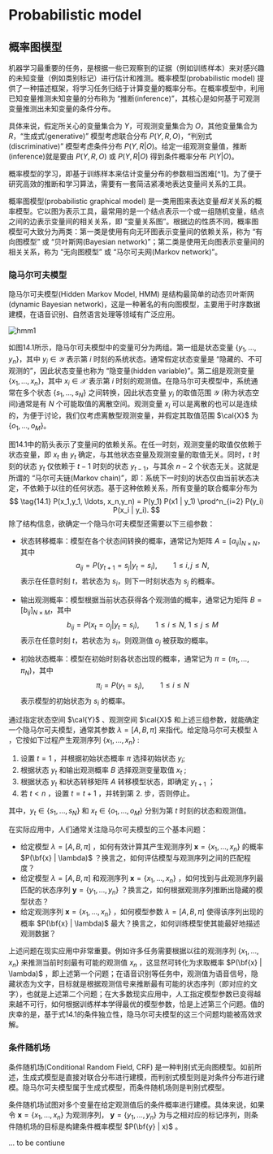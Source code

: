 # Probabilistic model

## 概率图模型

机器学习最重要的任务，是根据一些已观察到的证据（例如训练样本）来对感兴趣的未知变量（例如类别标记）进行估计和推测。概率模型(probabilistic model) 提供了一种描述框架，将学习任务归结于计算变量的概率分布。在概率模型中，利用已知变量推测未知变量的分布称为 “推断(inference)”，其核心是如何基于可观测变量推测出未知变量的条件分布。

具体来说，假定所关心的变量集合为 $Y$，可观测变量集合为 $O$，其他变量集合为 $R$，“生成式(generative)” 模型考虑联合分布 $P(Y, R, O)$，“判别式(discriminative)” 模型考虑条件分布 $P(Y, R | O)$。给定一组观测变量值，推断(inference)就是要由 $P(Y, R, O)$ 或 $P(Y, R | O)$ 得到条件概率分布 $P(Y | O)$。

概率模型的学习，即基于训练样本来估计变量分布的参数相当困难[^1]。为了便于研究高效的推断和学习算法，需要有一套简洁紧凑地表达变量间关系的工具。

概率图模型(probabilistic graphical model) 是一类用图来表达变量*相关*关系的概率模型。它以图为表示工具，最常用的是一个结点表示一个或一组随机变量，结点之间的边表示变量间的相关关系，即 “变量关系图”。根据边的性质不同，概率图模型可大致分为两类：第一类是使用有向无环图表示变量间的依赖关系，称为 “有向图模型” 或 “贝叶斯网(Bayesian network)”；第二类是使用无向图表示变量间的相关关系，称为 “无向图模型” 或 “马尔可夫网(Markov network)”。

### 隐马尔可夫模型

隐马尔可夫模型(Hidden Markov Model, HMM) 是结构最简单的动态贝叶斯网(dynamic Bayesian network)，这是一种著名的有向图模型，主要用于时序数据建模，在语音识别、自然语言处理等领域有广泛应用。

![hmm1](./images/ml_hmm_structure.png)

如图14.1所示，隐马尔可夫模型中的变量可分为两组。第一组是状态变量 $\{y_1, \ldots, y_n \}$，其中 $y_i \in \mathcal{Y}$ 表示第 $i$ 时刻的系统状态。通常假定状态变量是 “隐藏的、不可观测的”，因此状态变量也称为 “隐变量(hidden variable)”。第二组是观测变量 $\{x_1, \ldots, x_n \}$，其中 $x_i \in \mathcal{X}$ 表示第 $i$ 时刻的观测值。在隐马尔可夫模型中，系统通常在多个状态 $\{s_1, \ldots, s_N \}$ 之间转换，因此状态变量 $y_i$ 的取值范围 $\mathcal{Y}$ (称为状态空间)通常是有 $N$ 个可能取值的离散空间。观测变量 $x_i$ 可以是离散的也可以是连续的，为便于讨论，我们仅考虑离散型观测变量，并假定其取值范围 $\cal{X}$ 为 $\{o_1, \ldots, o_M \}$。

图14.1中的箭头表示了变量间的依赖关系。在任一时刻，观测变量的取值仅依赖于状态变量，即 $x_t$ 由 $y_t$ 确定，与其他状态变量及观测变量的取值无关。同时，$t$ 时刻的状态 $y_t$ 仅依赖于 $t-1$ 时刻的状态 $y_{t-1}$，与其余 $n-2$ 个状态无关。这就是所谓的 “马尔可夫链(Markov chain)”，即：系统下一时刻的状态仅由当前状态决定，不依赖于以往的任何状态。基于这种依赖关系，所有变量的联合概率分布为
$$
\tag{14.1}
P(x_1,y_1, \ldots, x_n,y_n) = P(y_1) P(x1 | y_1) \prod^n_{i=2} P(y_i) P(x_i | y_i).
$$
除了结构信息，欲确定一个隐马尔可夫模型还需要以下三组参数：

- 状态转移概率：模型在各个状态间转换的概率，通常记为矩阵 $A = [a_{ij}]_{N \times N}$，其中
  $$
  a_{ij} = P(y_{t+1} = s_j | y_t = s_i), \qquad 1 \le i,j \le N,
  $$
  表示在任意时刻 $t$，若状态为 $s_i$，则下一时刻状态为 $s_j$ 的概率。

- 输出观测概率：模型根据当前状态获得各个观测值的概率，通常记为矩阵 $B = [b_{ij}]_{N \times M}$，其中
  $$
  b_{ij} = P(x_t = o_j | y_t = s_i), \qquad {1 \le i \le N},\ {1 \le j \le M}
  $$
  表示在任意时刻 $t$，若状态为 $s_i$，则观测值 $o_j$ 被获取的概率。

- 初始状态概率：模型在初始时刻各状态出现的概率，通常记为 $\pi = (\pi_1, \ldots, \pi_N)$，其中
  $$
  \pi_i = P(y_1 = s_i), \qquad {1 \le i \le N}
  $$
  表示模型的初始状态为 $s_i$ 的概率。

通过指定状态空间 $\cal{Y}$ 、观测空间 $\cal{X}$ 和上述三组参数，就能确定一个隐马尔可夫模型，通常其参数 $\lambda = [A, B, \pi]$ 来指代。给定隐马尔可夫模型 $\lambda$ ，它按如下过程产生观测序列 $\{x_1, \ldots, x_n \}$ :

1. 设置 $t = 1$ ，并根据初始状态概率 $\pi$ 选择初始状态 $y_i$;
2. 根据状态 $y_t$ 和输出观测概率 $B$ 选择观测变量取值 $x_t$ ;
3. 根据状态 $y_t$ 和状态转移矩阵 $A$ 转移模型状态，即确定 $y_{t+1}$ ；
4. 若 $t < n$ ，设置 $t = t + 1$ ，并转到第 2. 步，否则停止。

其中，$y_t \in \{s_1, \ldots, s_N \}$ 和 $x_t \in \{o_1, \ldots, o_M \}$ 分别为第 $t$ 时刻的状态和观测值。

在实际应用中，人们通常关注隐马尔可夫模型的三个基本问题：

- 给定模型 $\lambda = [A, B, \pi]$ ，如何有效计算其产生观测序列 $\mathbf{x} = \{x_1, \ldots, x_n \}$ 的概率 $P(\bf{x} | \lambda)$ ？换言之，如何评估模型与观测序列之间的匹配程度？
- 给定模型 $\lambda = [A, B, \pi]$ 和观测序列 $\mathbf{x} = \{x_1, \ldots, x_n \}$ ，如何找到与此观测序列最匹配的状态序列 $\mathbf{y} = \{y_1, \ldots, y_n \}$ ？换言之，如何根据观测序列推断出隐藏的模型状态？
- 给定观测序列 $\mathbf{x} = \{x_1, \ldots, x_n \}$ ，如何模型参数 $\lambda = [A, B, \pi]$ 使得该序列出现的概率 $P(\bf{x} | \lambda)$ 最大？换言之，如何训练模型使其能最好地描述观测数据？

上述问题在现实应用中非常重要。例如许多任务需要根据以往的观测序列 $\{x_1, \ldots, x_n \}$ 来推测当前时刻最有可能的观测值 $x_n$ ，这显然可转化为求取概率  $P(\bf{x} | \lambda)$ ，即上述第一个问题；在语音识别等任务中，观测值为语音信号，隐藏状态为文字，目标就是根据观测信号来推断最有可能的状态序列（即对应的文字），也就是上述第二个问题；在大多数现实应用中，人工指定模型参数已变得越来越不可行，如何根据训练样本学得最优的模型参数，恰是上述第三个问题。值的庆幸的是，基于式14.1的条件独立性，隐马尔可夫模型的这三个问题均能被高效求解。



### 条件随机场

条件随机场(Conditional Random Field, CRF) 是一种判别式无向图模型。如前所述，生成式模型是直接对联合分布进行建模，而判别式模型则是对条件分布进行建模。隐马尔可夫模型属于生成式模型，而条件随机场则是判别式模型。

条件随机场试图对多个变量在给定观测值后的条件概率进行建模。具体来说，如果令 $\mathbf{x} = \{x_1, \ldots, x_n \}$ 为观测序列， $\mathbf{y} = \{y_1, \ldots, y_n \}$ 为与之相对应的标记序列，则条件随机场的目标是构建条件概率模型 $P(\bf{y} | x)$ 。

... to be contiune